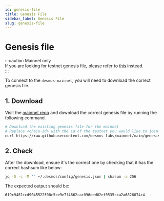 ```yaml
---
id: genesis-file
title: Genesis File
sidebar_label: Genesis File
slug: genesis-file
---
```


# Genesis file
:::caution Mainnet only   
If you are looking for testnet genesis file, please refer to
[this](../05-testnet/04-join-public/02-genesis-file.md) instead.  
:::

To connect to the `desmos-mainnet`, you will need to download the correct genesis file.

## 1. Download
Visit the [mainnet repo](https://github.com/desmos-labs/mainnet) and
download the correct genesis file by running the following command.

```bash
# Download the existing genesis file for the mainnet
# Replace <chain-id> with the id of the testnet you would like to join
curl https://raw.githubusercontent.com/desmos-labs/mainnet/main/genesis.json > ~/.desmos/config/genesis.json
```

## 2. Check
After the download, ensure it's the correct one by checking that it has the correct hashsum like below:

```bash
jq -S -c -M '' ~/.desmos/config/genesis.json | shasum -a 256
```

The expected output should be:

`619c9462ccd9045522300c5ce9e7f4662cac096eed02ef0535cca2a6826074c4  -`
